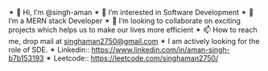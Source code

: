 ✴ 👋 Hi, I’m @singh-aman
✴ 👀 I’m interested in Software Development
✴ 🌱 I’m a MERN stack Developer
✴ 💟 I’m looking to collaborate on exciting projects which helps us to make our lives more efficient
✴ 📫 How to reach me, drop mail at singhaman2750@gmail.com
✴  I am actively looking for the role of SDE. 
✴ Linkedin:: https://www.linkedin.com/in/aman-singh-b7b153193
✴ Leetcode:: https://leetcode.com/singhaman2750/
